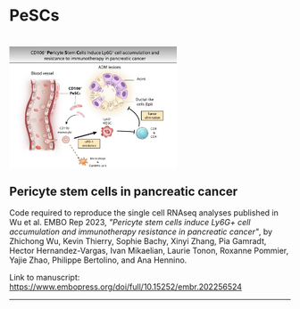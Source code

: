 # PeSCs

# <img src="embr202256524-abs-0001-m.jpg" align="center" width="300" />

## Pericyte stem cells in pancreatic cancer

Code required to reproduce the single cell RNAseq analyses published in Wu et al. EMBO Rep 2023, *"Pericyte stem cells induce Ly6G+ cell accumulation and immunotherapy resistance in pancreatic cancer"*, by Zhichong Wu, Kevin Thierry, Sophie Bachy, Xinyi Zhang, Pia Gamradt, Hector Hernandez-Vargas, Ivan Mikaelian, Laurie Tonon, Roxanne Pommier, Yajie Zhao, Philippe Bertolino, and Ana Hennino.

Link to manuscript: https://www.embopress.org/doi/full/10.15252/embr.202256524

---
